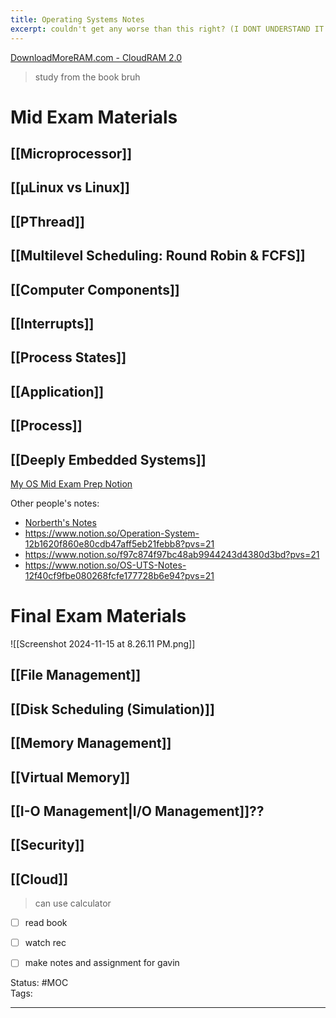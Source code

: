 ```yaml
---
title: Operating Systems Notes
excerpt: couldn't get any worse than this right? (I DONT UNDERSTAND IT NOW)
---
```

[DownloadMoreRAM.com - CloudRAM 2.0](https://downloadmoreram.com/)  

> study from the book bruh
# Mid Exam Materials
## [[Microprocessor]]
## [[µLinux vs Linux]]

## [[PThread]]

## [[Multilevel Scheduling: Round Robin & FCFS]]

## [[Computer Components]]
## [[Interrupts]] 

## [[Process States]]
## [[Application]] 

## [[Process]] 

## [[Deeply Embedded Systems]] 
[My OS Mid Exam Prep Notion](https://moisthebest.notion.site/Mo-s-OS-UTS-Notes-133305f27850807b96c9e46ce4f62a72?pvs=4)  

Other people's notes:  
- [Norberth's Notes](https://docs.google.com/document/d/1wFayVkOesPq96KYeaOVXPEqpB8rB_HokiUk9sDUFIpw/edit?tab=t.57f9a3rnvlv9)  
- https://www.notion.so/Operation-System-12b1620f860e80cdb47aff5eb21febb8?pvs=21  
- https://www.notion.so/f97c874f97bc48ab9944243d4380d3bd?pvs=21  
- https://www.notion.so/OS-UTS-Notes-12f40cf9fbe080268fcfe177728b6e94?pvs=21  
# Final Exam Materials

![[Screenshot 2024-11-15 at 8.26.11 PM.png]]
## [[File Management]]
## [[Disk Scheduling (Simulation)]]
## [[Memory Management]]
## [[Virtual Memory]]
## [[I-O Management|I/O Management]]??
## [[Security]]
## [[Cloud]]

> can use calculator

- [ ] read book
- [ ] watch rec
- [ ] make notes and assignment for gavin 


Status: #MOC  
Tags:  

---
